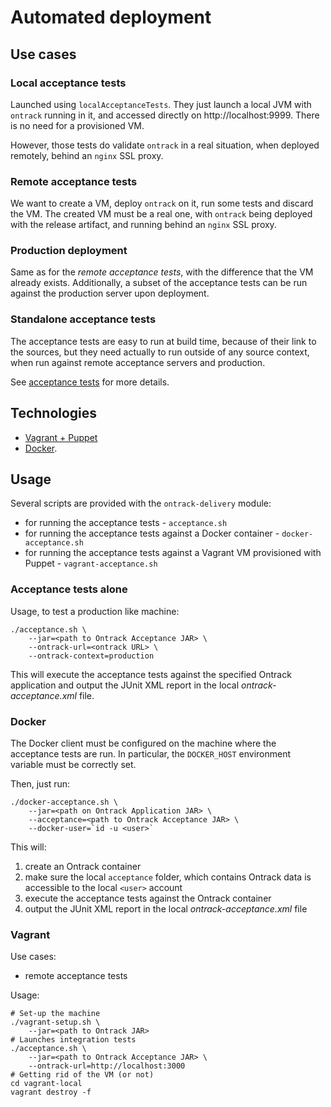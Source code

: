 Automated deployment
====================

## Use cases

### Local acceptance tests

Launched using `localAcceptanceTests`. They just launch a local JVM with `ontrack` running in it, and accessed
 directly on http://localhost:9999. There is no need for a provisioned VM.
 
However, those tests do validate `ontrack` in a real situation, when deployed remotely, behind an `nginx` SSL proxy.

### Remote acceptance tests

We want to create a VM, deploy `ontrack` on it, run some tests and discard the VM. The created VM must be a real
one, with `ontrack` being deployed with the release artifact, and running behind an `nginx` SSL proxy.

### Production deployment

Same as for the _remote acceptance tests_, with the difference that the VM already exists. Additionally, a subset
of the acceptance tests can be run against the production server upon deployment.

### Standalone acceptance tests

The acceptance tests are easy to run at build time, because of their link to the sources, but they need
actually to run outside of any source context, when run against remote acceptance servers and production.

See [acceptance tests](../ontrack-acceptance/README.md) for more details.

## Technologies

* [Vagrant + Puppet](vagrant/README.md)
* [Docker](docker/README.md).

## Usage

Several scripts are provided with the `ontrack-delivery` module:

* for running the acceptance tests - `acceptance.sh`
* for running the acceptance tests against a Docker container - `docker-acceptance.sh`
* for running the acceptance tests against a Vagrant VM provisioned with Puppet - `vagrant-acceptance.sh`

### Acceptance tests alone

Usage, to test a production like machine:

    ./acceptance.sh \
        --jar=<path to Ontrack Acceptance JAR> \
        --ontrack-url=<ontrack URL> \
        --ontrack-context=production

This will execute the acceptance tests against the specified Ontrack application and output the JUnit XML report
in the local _ontrack-acceptance.xml_ file.

### Docker

The Docker client must be configured on the machine where the acceptance tests are run. In particular, the 
`DOCKER_HOST` environment variable must be correctly set.

Then, just run:

    ./docker-acceptance.sh \
        --jar=<path on Ontrack Application JAR> \
        --acceptance=<path to Ontrack Acceptance JAR> \
        --docker-user=`id -u <user>`

This will:

1. create an Ontrack container
1. make sure the local `acceptance` folder, which contains Ontrack data is accessible to the local `<user>` account
1. execute the acceptance tests against the Ontrack container
1. output the JUnit XML report in the local _ontrack-acceptance.xml_ file

### Vagrant

Use cases:
* remote acceptance tests

Usage:

    # Set-up the machine
    ./vagrant-setup.sh \
        --jar=<path to Ontrack JAR>
    # Launches integration tests
    ./acceptance.sh \
        --jar=<path to Ontrack Acceptance JAR> \
        --ontrack-url=http://localhost:3000
    # Getting rid of the VM (or not)
    cd vagrant-local
    vagrant destroy -f

